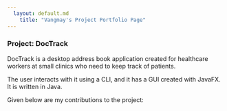 ```yaml
---
  layout: default.md
    title: "Vangmay's Project Portfolio Page"
---
```


### Project: DocTrack

DocTrack is a desktop address book application created for healthcare workers
at small clinics who need to keep track of patients.

The user interacts with it using a CLI, and it has a GUI created with JavaFX.
It is written in Java.

Given below are my contributions to the project:
